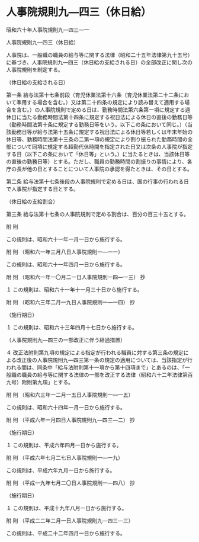 # 人事院規則九―四三（休日給）

昭和六十年人事院規則九―四三―一

人事院規則九―四三（休日給）

人事院は、一般職の職員の給与等に関する法律（昭和二十五年法律第九十五号）に基づき、人事院規則九―四三（休日給の支給される日）の全部改正に関し次の人事院規則を制定する。

（休日給の支給される日）

第一条 給与法第十七条前段（育児休業法第十六条（育児休業法第二十二条において準用する場合を含む。）又は第二十四条の規定により読み替えて適用する場合を含む。）の人事院規則で定める日は、勤務時間法第六条第一項に規定する週休日に当たる勤務時間法第十四条に規定する祝日法による休日の直後の勤務日等（勤務時間法第十条に規定する勤務日等をいう。以下この条において同じ。）（当該勤務日等が給与法第十五条に規定する祝日法による休日等若しくは年末年始の休日等、勤務時間法第十三条の二第一項の規定により割り振られた勤務時間の全部について同項に規定する超勤代休時間を指定された日又は次条の人事院が指定する日（以下この条において「休日等」という。）に当たるときは、当該休日等の直後の勤務日等）とする。ただし、職員の勤務時間の割振りの事情により、各庁の長が他の日とすることについて人事院の承認を得たときは、その日とする。

第二条 給与法第十七条後段の人事院規則で定める日は、国の行事の行われる日で人事院が指定する日とする。

（休日給の支給割合）

第三条 給与法第十七条の人事院規則で定める割合は、百分の百三十五とする。

附 則

この規則は、昭和六十一年一月一日から施行する。

附 則 （昭和六一年三月八日人事院規則一―一一）

この規則は、昭和六十一年四月一日から施行する。

附 則 （昭和六一年一〇月二一日人事院規則一四―一三） 抄

１ この規則は、昭和六十一年十一月三十日から施行する。

附 則 （昭和六三年二月一九日人事院規則一―一四） 抄

（施行期日）

１ この規則は、昭和六十三年四月十七日から施行する。

（人事院規則九―四三の一部改正に伴う経過措置）

４ 改正法附則第九項の規定による指定が行われる職員に対する第三条の規定による改正後の人事院規則九―四三第一条の規定の適用については、当該指定が行われる間は、同条中「給与法附則第十一項から第十四項まで」とあるのは、「一般職の職員の給与等に関する法律の一部を改正する法律（昭和六十二年法律第百九号）附則第九項」とする。

附 則 （昭和六三年一二月一五日人事院規則一―一五）

この規則は、昭和六十四年一月一日から施行する。

附 則 （平成六年一月四日人事院規則九―四三―二） 抄

（施行期日）

１ この規則は、平成六年四月一日から施行する。

附 則 （平成六年七月二七日人事院規則一―一九）

この規則は、平成六年九月一日から施行する。

附 則 （平成一九年七月二〇日人事院規則一―四八） 抄

（施行期日）

１ この規則は、平成十九年八月一日から施行する。

附 則 （平成二二年二月一日人事院規則九―四三―三）

この規則は、平成二十二年四月一日から施行する。
